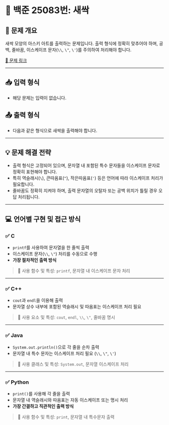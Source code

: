 # 📘 백준 25083번: 새싹

## 📝 문제 개요
새싹 모양의 아스키 아트를 출력하는 문제입니다. 출력 형식에 정확히 맞추어야 하며, 공백, 줄바꿈, 이스케이프 문자(`\\`, `\"`, `\'`)를 주의하여 처리해야 합니다.

[🔗 문제 링크](https://www.acmicpc.net/problem/25083)

---

## 📥 입력 형식
- 해당 문제는 입력이 없습니다.

## 📤 출력 형식
- 다음과 같은 형식으로 새싹을 출력해야 합니다.

---

## 💡 문제 해결 전략
- 출력 형식은 고정되어 있으며, 문자열 내 포함된 특수 문자들을 이스케이프 문자로 정확히 표현해야 합니다.
- 특히 역슬래시(`\`), 큰따옴표(`"`), 작은따옴표(`'`) 등은 언어에 따라 이스케이프 처리가 필요합니다.
- 줄바꿈도 정확히 지켜야 하며, 출력 문자열의 오탈자 또는 공백 위치가 틀릴 경우 오답 처리됩니다.

---

## 💻 언어별 구현 및 접근 방식

### ✅ C
- `printf`를 사용하여 문자열을 한 줄씩 출력
- 이스케이프 문자(`\\`, `\"`) 처리를 수동으로 수행
- **가장 절차적인 출력 방식**

> 📌 사용 함수 및 특성: `printf`, 문자열 내 이스케이프 문자 처리

---

### ✅ C++
- `cout`과 `endl`을 이용해 출력
- 문자열 상수 내부에 포함된 역슬래시 및 따옴표는 이스케이프 처리 필요

> 📌 사용 요소 및 특성: `cout`, `endl`, `\\`, `\"`, 줄바꿈 명시

---

### ✅ Java
- `System.out.println()`으로 각 줄을 순차 출력
- 문자열 내 특수 문자는 이스케이프 처리 필요 (`\\`, `\"`, `\'`)

> 📌 사용 클래스 및 특성: `System.out`, 문자열 이스케이프 처리

---

### ✅ Python
- `print()`를 사용해 각 줄을 출력
- 문자열 내 역슬래시와 따옴표는 자동 이스케이프 또는 명시 처리
- **가장 간결하고 직관적인 출력 방식**

> 📌 사용 함수 및 특성: `print`, 문자열 내 특수문자 출력